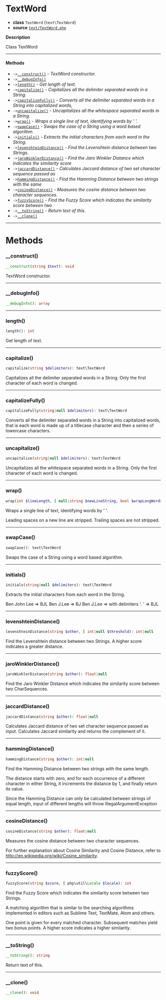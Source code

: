 # TextWord

- **class** `TextWord` (`text\TextWord`)
- **source** [`text/TextWord.php`](./src/main/resources/JPHP-INF/sdk/text/TextWord.php)

**Description**

Class TextWord

---

#### Methods

- `->`[`__construct()`](#method-__construct) - _TextWord constructor._
- `->`[`__debugInfo()`](#method-__debuginfo)
- `->`[`length()`](#method-length) - _Get length of text._
- `->`[`capitalize()`](#method-capitalize) - _Capitalizes all the delimiter separated words in a String._
- `->`[`capitalizeFully()`](#method-capitalizefully) - _Converts all the delimiter separated words in a String into capitalized words,_
- `->`[`uncapitalize()`](#method-uncapitalize) - _Uncapitalizes all the whitespace separated words in a String._
- `->`[`wrap()`](#method-wrap) - _Wraps a single line of text, identifying words by ' '._
- `->`[`swapCase()`](#method-swapcase) - _Swaps the case of a String using a word based algorithm._
- `->`[`initials()`](#method-initials) - _Extracts the initial characters from each word in the String._
- `->`[`levenshteinDistance()`](#method-levenshteindistance) - _Find the Levenshtein distance between two Strings._
- `->`[`jaroWinklerDistance()`](#method-jarowinklerdistance) - _Find the Jaro Winkler Distance which indicates the similarity score_
- `->`[`jaccardDistance()`](#method-jaccarddistance) - _Calculates Jaccard distance of two set character sequence passed as_
- `->`[`hammingDistance()`](#method-hammingdistance) - _Find the Hamming Distance between two strings with the same_
- `->`[`cosineDistance()`](#method-cosinedistance) - _Measures the cosine distance between two character sequences._
- `->`[`fuzzyScore()`](#method-fuzzyscore) - _Find the Fuzzy Score which indicates the similarity score between two_
- `->`[`__toString()`](#method-__tostring) - _Return text of this._
- `->`[`__clone()`](#method-__clone)

---
# Methods

<a name="method-__construct"></a>

### __construct()
```php
__construct(string $text): void
```
TextWord constructor.

---

<a name="method-__debuginfo"></a>

### __debugInfo()
```php
__debugInfo(): array
```

---

<a name="method-length"></a>

### length()
```php
length(): int
```
Get length of text.

---

<a name="method-capitalize"></a>

### capitalize()
```php
capitalize(string $delimiters): text\TextWord
```
Capitalizes all the delimiter separated words in a String.
Only the first character of each word is changed.

---

<a name="method-capitalizefully"></a>

### capitalizeFully()
```php
capitalizeFully(string|null $delimiters): text\TextWord
```
Converts all the delimiter separated words in a String into capitalized words,
that is each word is made up of a titlecase character and then a series of
lowercase characters.

---

<a name="method-uncapitalize"></a>

### uncapitalize()
```php
uncapitalize(string|null $delimiters): text\TextWord
```
Uncapitalizes all the whitespace separated words in a String.
Only the first character of each word is changed.

---

<a name="method-wrap"></a>

### wrap()
```php
wrap(int $lineLength, [ null|string $newLineString, bool $wrapLongWords): text\TextWord
```
Wraps a single line of text, identifying words by ' '.

Leading spaces on a new line are stripped.
Trailing spaces are not stripped.

---

<a name="method-swapcase"></a>

### swapCase()
```php
swapCase(): text\TextWord
```
Swaps the case of a String using a word based algorithm.

---

<a name="method-initials"></a>

### initials()
```php
initials(string|null $delimiters): text\TextWord
```
Extracts the initial characters from each word in the String.

Ben John Lee => BJL
Ben J.Lee => BJ
Ben J.Lee => with delimiters '. ' => BJL

---

<a name="method-levenshteindistance"></a>

### levenshteinDistance()
```php
levenshteinDistance(string $other, [ int|null $threshold): int|null
```
Find the Levenshtein distance between two Strings.
A higher score indicates a greater distance.

---

<a name="method-jarowinklerdistance"></a>

### jaroWinklerDistance()
```php
jaroWinklerDistance(string $other): float|null
```
Find the Jaro Winkler Distance which indicates the similarity score
between two CharSequences.

---

<a name="method-jaccarddistance"></a>

### jaccardDistance()
```php
jaccardDistance(string $other): float|null
```
Calculates Jaccard distance of two set character sequence passed as
input. Calculates Jaccard similarity and returns the complement of it.

---

<a name="method-hammingdistance"></a>

### hammingDistance()
```php
hammingDistance(string $other): int|null
```
Find the Hamming Distance between two strings with the same
length.

The distance starts with zero, and for each occurrence of a
different character in either String, it increments the distance
by 1, and finally return its value.

Since the Hamming Distance can only be calculated between strings of equal length, input of different lengths
will throw IllegalArgumentException

---

<a name="method-cosinedistance"></a>

### cosineDistance()
```php
cosineDistance(string $other): float|null
```
Measures the cosine distance between two character sequences.

For further explanation about Cosine Similarity and Cosine Distance, refer to
http://en.wikipedia.org/wiki/Cosine_similarity.

---

<a name="method-fuzzyscore"></a>

### fuzzyScore()
```php
fuzzyScore(string $score, [ php\util\Locale $locale): int
```
Find the Fuzzy Score which indicates the similarity score between two
Strings.

A matching algorithm that is similar to the searching algorithms implemented in editors such
as Sublime Text, TextMate, Atom and others.

One point is given for every matched character. Subsequent matches yield two bonus points. A higher score
indicates a higher similarity.

---

<a name="method-__tostring"></a>

### __toString()
```php
__toString(): string
```
Return text of this.

---

<a name="method-__clone"></a>

### __clone()
```php
__clone(): void
```